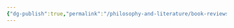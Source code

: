 ```yaml
---
{"dg-publish":true,"permalink":"/philosophy-and-literature/book-reviews/book-review-the-little-prince/"}
---
```



